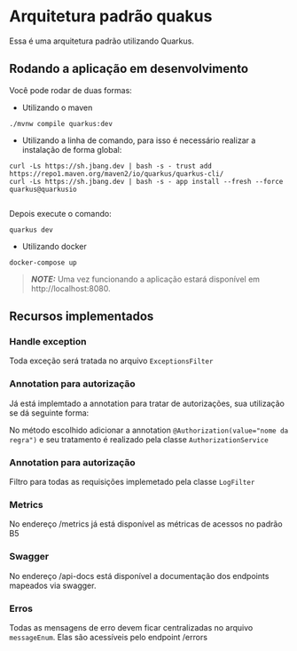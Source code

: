 # Arquitetura padrão quakus

Essa é uma arquitetura padrão utilizando Quarkus.

## Rodando a aplicação em desenvolvimento

Você pode rodar de duas formas:

- Utilizando o maven
```shell script
./mvnw compile quarkus:dev
```

- Utilizando a linha de comando, para isso é necessário realizar a instalação de forma global:

```shell scritp
curl -Ls https://sh.jbang.dev | bash -s - trust add https://repo1.maven.org/maven2/io/quarkus/quarkus-cli/
curl -Ls https://sh.jbang.dev | bash -s - app install --fresh --force quarkus@quarkusio


```
Depois execute o comando:
```shell scritp
quarkus dev
```
- Utilizando docker
```shell scritp
docker-compose up
```

> **_NOTE:_**  Uma vez funcionando a aplicação estará disponível em http://localhost:8080.

## Recursos implementados

### Handle exception

Toda exceção será tratada no arquivo `ExceptionsFilter`

### Annotation para autorização
Já está implemtado a annotation para tratar de autorizações, sua utilização se dá seguinte forma:

No método escolhido adicionar a annotation `@Authorization(value="nome da regra")` e seu tratamento é realizado pela classe `AuthorizationService`

### Annotation para autorização
Filtro para todas as requisições implemetado pela classe `LogFilter`

### Metrics
No endereço /metrics já está disponível as métricas de acessos no padrão B5

### Swagger

No endereço /api-docs está disponível a documentação dos endpoints mapeados via swagger.

### Erros
Todas as mensagens de erro devem ficar centralizadas no arquivo `messageEnum`. Elas são acessíveis pelo endpoint /errors

